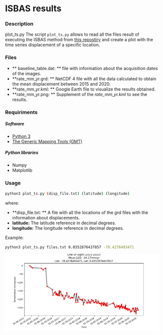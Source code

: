 # ISBAS results
### Description
 plot_ts.py The script `plot_ts.py` allows to read all the files result of executing the ISBAS  method from   [this repostiry](https://github.com/ericlindsey/isbas "ISBAS code") and create a plot with the time series displacement of a specific location.

### Files

- ** baseline_table.dat: ** file with information about the acquisition dates of the images.
- **rate_mm_yr.grd: ** NetCDF 4 file with all the data calculated to obtain the mean displacement between 2015 and 2020.
- **rate_mm_yr.kml: ** Google Earth file to visualize the results obtained.
- **rate_mm_yr.png: ** Supplement of the *rate_mm_yr.kml* to see the results.

### Requiriments
##### Software

- [Python 3](https://www.python.org/downloads/)
- [The Generic Mapping Tools (GMT)](https://www.generic-mapping-tools.org/download/)

##### Python libraries

- Numpy
- Matplotlib


### Usage

```bash
python3 plot_ts.py (disp_file.txt) (latitude) (longitude)
```
where:

- **disp_file.txt: ** A file with all the locations of the grd files with the information about displacements.
- **latitude:** The latitude reference in decimal degrees.
- **longitude:** The longitude reference in decimal degrees.

Example:
```bash
python3 plot_ts.py files.txt 0.0352876437857 -78.4276493471
```
[![](https://raw.githubusercontent.com/jjjggg092/ISBAS-results/main/example.png)]() 
